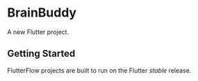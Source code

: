 # BrainBuddy

A new Flutter project.

## Getting Started

FlutterFlow projects are built to run on the Flutter _stable_ release.
